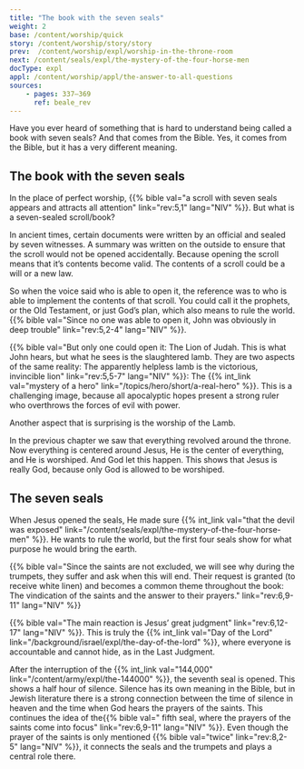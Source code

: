 ```yaml
---
title: "The book with the seven seals"
weight: 2
base: /content/worship/quick
story: /content/worship/story/story
prev:  /content/worship/expl/worship-in-the-throne-room
next: /content/seals/expl/the-mystery-of-the-four-horse-men
docType: expl
appl: /content/worship/appl/the-answer-to-all-questions
sources: 
    - pages: 337–369
      ref: beale_rev
---
```


Have you ever heard of something that is hard to understand being called a book with seven seals? And that comes from the Bible. Yes, it comes from the Bible, but it has a very different meaning.

## The book with the seven seals

<a name="92c0"></a>
In the place of perfect worship, {{% bible val="a scroll with seven seals appears and attracts all attention" link="rev:5,1" lang="NIV" %}}. But what is a seven-sealed scroll/book?

In ancient times, certain documents were written by an official and sealed by seven witnesses. A summary was written on the outside to ensure that the scroll would not be opened accidentally. Because opening the scroll means that it’s contents become valid. The contents of a scroll could be a will or a new law.

So when the voice said who is able to open it, the reference was to who is able to implement the contents of that scroll. You could call it the prophets, or the Old Testament, or just God’s plan, which also means to rule the world. {{% bible val="Since no one was able to open it, John was obviously in deep trouble" link="rev:5,2-4" lang="NIV" %}}.

{{% bible val="But only one could open it: The Lion of Judah. This is what John hears, but what he sees is the slaughtered lamb. They are two aspects of the same reality: The apparently helpless lamb is the victorious, invincible lion" link="rev:5,5-7" lang="NIV" %}}: The {{% int_link val="mystery of a hero" link="/topics/hero/short/a-real-hero" %}}. This is a challenging image, because all apocalyptic hopes present a strong ruler who overthrows the forces of evil with power.

Another aspect that is surprising is the worship of the Lamb.

In the previous chapter we saw that everything revolved around the throne. Now everything is centered around Jesus, He is the center of everything, and He is worshiped. And God let this happen. This shows that Jesus is really God, because only God is allowed to be worshiped.

## The seven seals

<a name="4f8c"></a>
When Jesus opened the seals, He made sure {{% int_link val="that the devil was exposed" link="/content/seals/expl/the-mystery-of-the-four-horse-men" %}}. He wants to rule the world, but the first four seals show for what purpose he would bring the earth.

{{% bible val="Since the saints are not excluded, we will see why during the trumpets, they suffer and ask when this will end. Their request is granted (to receive white linen) and becomes a common theme throughout the book: The vindication of the saints and the answer to their prayers." link="rev:6,9-11" lang="NIV" %}}

{{% bible val="The main reaction is Jesus’ great judgment" link="rev:6,12-17" lang="NIV" %}}. This is truly the {{% int_link val="Day of the Lord" link="/background/israel/expl/the-day-of-the-lord" %}}, where everyone is accountable and cannot hide, as in the Last Judgment.

After the interruption of the {{% int_link val="144,000" link="/content/army/expl/the-144000" %}}, the seventh seal is opened. This shows a half hour of silence. Silence has its own meaning in the Bible, but in Jewish literature there is a strong connection between the time of silence in heaven and the time when God hears the prayers of the saints. This continues the idea of the{{% bible val=" fifth seal, where the prayers of the saints come into focus" link="rev:6,9-11" lang="NIV" %}}. Even though the prayer of the saints is only mentioned {{% bible val="twice" link="rev:8,2-5" lang="NIV" %}}, it connects the seals and the trumpets and plays a central role there.
